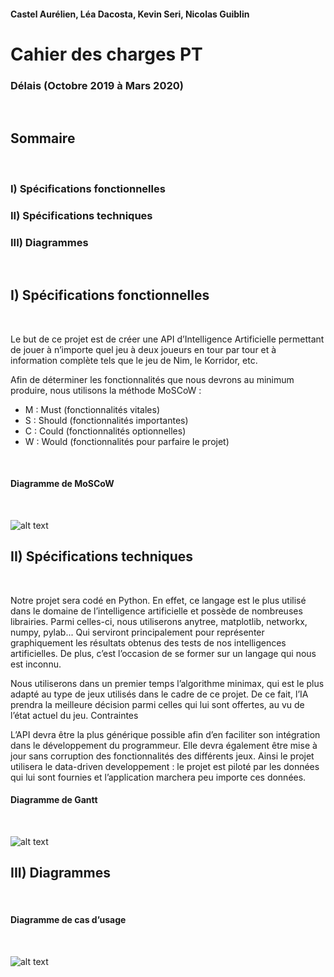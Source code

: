 #### Castel Aurélien, Léa Dacosta, Kevin Seri, Nicolas Guiblin

# Cahier des charges PT
### Délais (Octobre 2019 à Mars 2020)
<br>

## Sommaire
<br>

### I) Spécifications fonctionnelles
### 
### II) Spécifications techniques
### 
### III) Diagrammes
<br>

## I) Spécifications fonctionnelles
<br>

Le but de ce projet est de créer une API d’Intelligence Artificielle permettant
de jouer à n’importe quel jeu à deux joueurs en tour par tour et à information
complète tels que le jeu de Nim, le Korridor, etc.

Afin de déterminer les fonctionnalités que nous devrons au minimum
produire, nous utilisons la méthode MoSCoW :

* M : Must (fonctionnalités vitales)
* S : Should (fonctionnalités importantes)
* C : Could (fonctionnalités optionnelles)
* W : Would (fonctionnalités pour parfaire le projet)
<br>

#### Diagramme de MoSCoW
<br>

![alt text](https://dwarves.iut-fbleau.fr/git/castel/PT-API-IA-python/raw/master/images/MoSCoW.png)
<br>

## II) Spécifications techniques
<br>

Notre projet sera codé en Python. En effet, ce langage est le plus utilisé
dans le domaine de l’intelligence artificielle et possède de nombreuses
librairies. Parmi celles-ci, nous utiliserons anytree, matplotlib, networkx, numpy, pylab... 
Qui serviront principalement pour représenter graphiquement les résultats obtenus des tests de nos intelligences artificielles.
De plus, c’est l’occasion de se former sur un langage qui nous est
inconnu.

Nous utiliserons dans un premier temps l’algorithme minimax, qui est
le plus adapté au type de jeux utilisés dans le cadre de ce projet. De ce fait,
l’IA prendra la meilleure décision parmi celles qui lui sont offertes, au vu de
l’état actuel du jeu.
Contraintes

L’API devra être la plus générique possible afin d’en faciliter son
intégration dans le développement du programmeur. Elle devra également
être mise à jour sans corruption des fonctionnalités des différents jeux.
Ainsi le projet utilisera le data-driven developpement : le projet est
piloté par les données qui lui sont fournies et l’application marchera peu
importe ces données.
<br>

#### Diagramme de Gantt
<br>

![alt text](https://dwarves.iut-fbleau.fr/git/castel/PT-API-IA-python/raw/master/images/Gantt.png)
<br>

## III) Diagrammes
<br>

#### Diagramme de cas d’usage
<br>

![alt text](https://dwarves.iut-fbleau.fr/git/castel/PT-API-IA-python/raw/master/images/Cas%20d%27usage.png)
<br>

